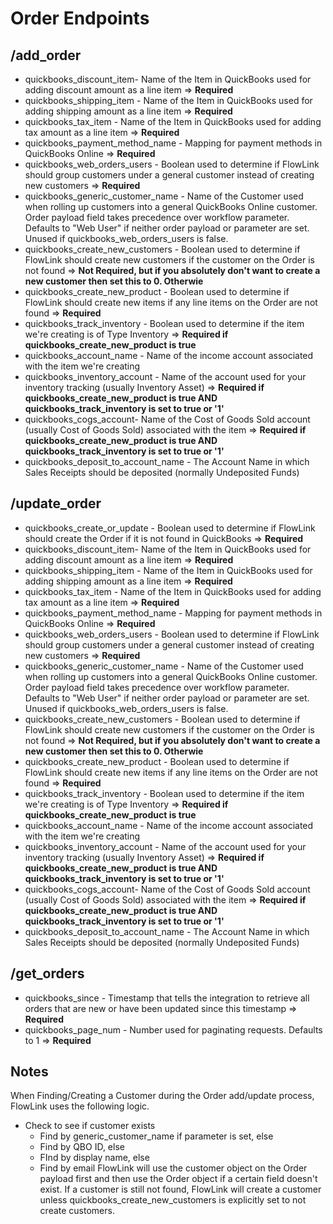 # Order Endpoints

## /add_order

- quickbooks_discount_item- Name of the Item in QuickBooks used for adding discount amount as a line item => **Required**
- quickbooks_shipping_item - Name of the Item in QuickBooks used for adding shipping amount as a line item => **Required**
- quickbooks_tax_item - Name of the Item in QuickBooks used for adding tax amount as a line item => **Required**
- quickbooks_payment_method_name - Mapping for payment methods in QuickBooks Online => **Required**
- quickbooks_web_orders_users - Boolean used to determine if FlowLink should group customers under a general customer instead of creating new customers => **Required**
- quickbooks_generic_customer_name - Name of the Customer used when rolling up customers into a general QuickBooks Online customer. Order payload field takes precedence over workflow parameter. Defaults to "Web User" if neither order payload or parameter are set. Unused if quickbooks_web_orders_users is false.
- quickbooks_create_new_customers - Boolean used to determine if FlowLink should create new customers if the customer on the Order is not found  => **Not Required, but if you absolutely don't want to create a new customer then set this to 0. Otherwie**
- quickbooks_create_new_product - Boolean used to determine if FlowLink should create new items if any line items on the Order are not found  => **Required**
- quickbooks_track_inventory - Boolean used to determine if the item we're creating is of Type Inventory => **Required if quickbooks_create_new_product is true**
- quickbooks_account_name - Name of the income account associated with the item we're creating
- quickbooks_inventory_account - Name of the account used for your inventory tracking (usually Inventory Asset) => **Required if quickbooks_create_new_product is true AND quickbooks_track_inventory is set to true or '1'**
- quickbooks_cogs_account- Name of the Cost of Goods Sold account (usually Cost of Goods Sold) associated with the item => **Required if quickbooks_create_new_product is true AND quickbooks_track_inventory is set to true or '1'**
- quickbooks_deposit_to_account_name - The Account Name in which Sales Receipts should be deposited (normally Undeposited Funds)

## /update_order

- quickbooks_create_or_update - Boolean used to determine if FlowLink should create the Order if it is not found in QuickBooks => **Required**
- quickbooks_discount_item- Name of the Item in QuickBooks used for adding discount amount as a line item => **Required**
- quickbooks_shipping_item - Name of the Item in QuickBooks used for adding shipping amount as a line item => **Required**
- quickbooks_tax_item - Name of the Item in QuickBooks used for adding tax amount as a line item => **Required**
- quickbooks_payment_method_name - Mapping for payment methods in QuickBooks Online => **Required**
- quickbooks_web_orders_users - Boolean used to determine if FlowLink should group customers under a general customer instead of creating new customers => **Required**
- quickbooks_generic_customer_name - Name of the Customer used when rolling up customers into a general QuickBooks Online customer. Order payload field takes precedence over workflow parameter. Defaults to "Web User" if neither order payload or parameter are set. Unused if quickbooks_web_orders_users is false.
- quickbooks_create_new_customers - Boolean used to determine if FlowLink should create new customers if the customer on the Order is not found  => **Not Required, but if you absolutely don't want to create a new customer then set this to 0. Otherwie**
- quickbooks_create_new_product - Boolean used to determine if FlowLink should create new items if any line items on the Order are not found  => **Required**
- quickbooks_track_inventory - Boolean used to determine if the item we're creating is of Type Inventory => **Required if quickbooks_create_new_product is true**
- quickbooks_account_name - Name of the income account associated with the item we're creating
- quickbooks_inventory_account - Name of the account used for your inventory tracking (usually Inventory Asset) => **Required if quickbooks_create_new_product is true AND quickbooks_track_inventory is set to true or '1'**
- quickbooks_cogs_account- Name of the Cost of Goods Sold account (usually Cost of Goods Sold) associated with the item => **Required if quickbooks_create_new_product is true AND quickbooks_track_inventory is set to true or '1'**
- quickbooks_deposit_to_account_name - The Account Name in which Sales Receipts should be deposited (normally Undeposited Funds)

## /get_orders

- quickbooks_since - Timestamp that tells the integration to retrieve all orders that are new or have been updated since this timestamp => **Required**
- quickbooks_page_num - Number used for paginating requests. Defaults to 1 => **Required**

## Notes

When Finding/Creating a Customer during the Order add/update process, FlowLink uses the following logic.

- Check to see if customer exists
  - Find by generic_customer_name if parameter is set, else
  - Find by QBO ID, else
  - FInd by display name, else
  - Find by email
FlowLink will use the customer object on the Order payload first and then use the Order object if a certain field doesn't exist.
If a customer is still not found, FlowLink will create a customer unless quickbooks_create_new_customers is explicitly set to not create customers.
